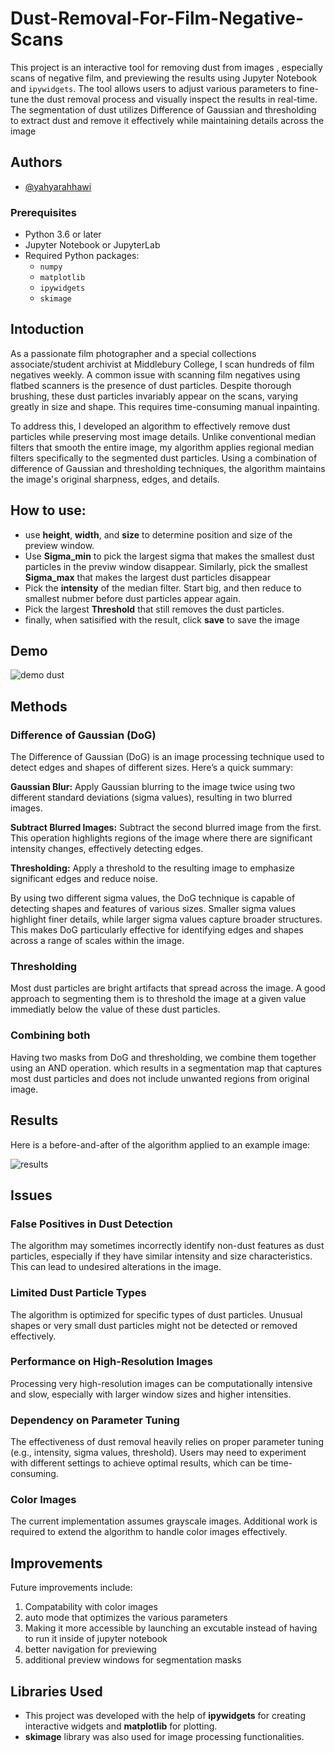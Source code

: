 # Dust-Removal-For-Film-Negative-Scans

This project is an interactive tool for removing dust from images , especially scans of negative film, and previewing the results using Jupyter Notebook and `ipywidgets`. The tool allows users to adjust various parameters to fine-tune the dust removal process and visually inspect the results in real-time. The segmentation of dust utilizes Difference of Gaussian and thresholding to extract dust and remove it effectively while maintaining details across the image



## Authors

- [@yahyarahhawi](https://www.github.com/yahyarahhawi)



### Prerequisites

- Python 3.6 or later
- Jupyter Notebook or JupyterLab
- Required Python packages:
  - `numpy`
  - `matplotlib`
  - `ipywidgets`
  - `skimage`


## Intoduction
As a passionate film photographer and a special collections associate/student archivist at Middlebury College, I scan hundreds of film negatives weekly. A common issue with scanning film negatives using flatbed scanners is the presence of dust particles. Despite thorough brushing, these dust particles invariably appear on the scans, varying greatly in size and shape. This requires time-consuming manual inpainting.

To address this, I developed an algorithm to effectively remove dust particles while preserving most image details. Unlike conventional median filters that smooth the entire image, my algorithm applies regional median filters specifically to the segmented dust particles. Using a combination of difference of Gaussian and thresholding techniques, the algorithm maintains the image's original sharpness, edges, and details.



## How to use:
- use **height**, **width**, and **size** to determine position and size of the preview window.
- Use **Sigma_min** to pick the largest sigma that makes the smallest dust particles in the previw window disappear. Similarly, pick the smallest **Sigma_max** that makes the largest dust particles disappear
- Pick the **intensity** of the median filter. Start big, and then reduce to smallest nubmer before dust particles appear again.
- Pick the largest **Threshold** that still removes the dust particles.
- finally, when satisified with the result, click **save** to save the image

## Demo

![demo dust](https://github.com/yahyarahhawi/Dust-Removal-For-Film-Negative-Scans/assets/170378585/3d323d37-5c1a-4065-9ab2-2dc3a575bd80)



## Methods
### Difference of Gaussian (DoG)
The Difference of Gaussian (DoG) is an image processing technique used to detect edges and shapes of different sizes. Here’s a quick summary:

**Gaussian Blur:** Apply Gaussian blurring to the image twice using two different standard deviations (sigma values), resulting in two blurred images.

**Subtract Blurred Images:** Subtract the second blurred image from the first. This operation highlights regions of the image where there are significant intensity changes, effectively detecting edges.

**Thresholding:** Apply a threshold to the resulting image to emphasize significant edges and reduce noise.

By using two different sigma values, the DoG technique is capable of detecting shapes and features of various sizes. Smaller sigma values highlight finer details, while larger sigma values capture broader structures. This makes DoG particularly effective for identifying edges and shapes across a range of scales within the image.


### Thresholding
Most dust particles are bright artifacts that spread across the image. A good approach to segmenting them is to threshold the image at a given value immediatly below the value of these dust particles.

### Combining both
Having two masks from DoG and thresholding, we combine them together using an AND operation. which results in a segmentation map that captures most dust particles and does not include unwanted regions from original image.
## Results
Here is a before-and-after of the algorithm applied to an example image:

![results](https://github.com/yahyarahhawi/Dust-Removal-For-Film-Negative-Scans/assets/170378585/2af3f2a7-ae10-4988-b521-7558f77c7556)


## Issues

### False Positives in Dust Detection
The algorithm may sometimes incorrectly identify non-dust features as dust particles, especially if they have similar intensity and size characteristics. This can lead to undesired alterations in the image.

### Limited Dust Particle Types
The algorithm is optimized for specific types of dust particles. Unusual shapes or very small dust particles might not be detected or removed effectively.

### Performance on High-Resolution Images
Processing very high-resolution images can be computationally intensive and slow, especially with larger window sizes and higher intensities.

### Dependency on Parameter Tuning
The effectiveness of dust removal heavily relies on proper parameter tuning (e.g., intensity, sigma values, threshold). Users may need to experiment with different settings to achieve optimal results, which can be time-consuming.

### Color Images
The current implementation assumes grayscale images. Additional work is required to extend the algorithm to handle color images effectively.
## Improvements
Future improvements include:
1. Compatability with color images
2. auto mode that optimizes the various parameters
3. Making it more accessible by launching an excutable instead of having to run it inside of jupyter notebook
4. better navigation for previewing
5. additional preview windows for segmentation masks
## Libraries Used
 - This project was developed with the help of **ipywidgets** for creating interactive widgets and **matplotlib** for plotting.
- **skimage** library was also used for image processing functionalities.

